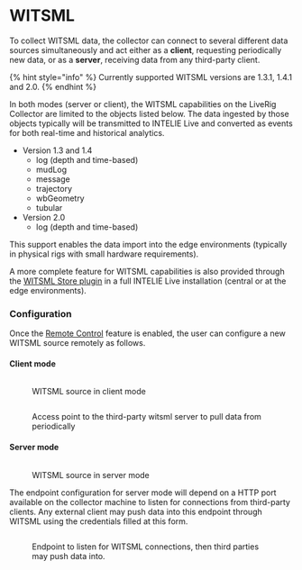 # WITSML

To collect WITSML data, the collector can connect to several different data sources simultaneously and act either as a **client**, requesting periodically new data, or as a **server**, receiving data from any third-party client.

{% hint style="info" %}
Currently supported WITSML versions are 1.3.1, 1.4.1 and 2.0.
{% endhint %}

In both modes (server or client), the WITSML capabilities on the LiveRig Collector are limited to the objects listed below. The data ingested by those objects typically will be transmitted to INTELIE Live and converted as events for both real-time and historical analytics.

* Version 1.3 and 1.4
  * log (depth and time-based)
  * mudLog
  * message
  * trajectory
  * wbGeometry
  * tubular
* Version 2.0
  * log (depth and time-based)

This support enables the data import into the edge environments (typically in physical rigs with small hardware requirements).&#x20;

A more complete feature for WITSML capabilities is also provided through the [WITSML Store plugin](../../integrations/witsml-store.md) in a full INTELIE Live installation (central or at the edge environments).

### Configuration

Once the [Remote Control](../remote-control/) feature is enabled, the user can configure a new WITSML source remotely as follows.

#### Client mode

<figure><img src="../../.gitbook/assets/collector-witsml-client-mode.png" alt=""><figcaption><p>WITSML source in client mode</p></figcaption></figure>

<figure><img src="../../.gitbook/assets/Screenshot_select-area_20220921095859.png" alt=""><figcaption><p>Access point to the third-party witsml server to pull data from periodically</p></figcaption></figure>

#### Server mode

<figure><img src="../../.gitbook/assets/collector-witsml-server-mode.png" alt=""><figcaption><p>WITSML source in server mode</p></figcaption></figure>

The endpoint configuration for server mode will depend on a HTTP port available on the collector machine to listen for connections from third-party clients. Any external client may push data into this endpoint through WITSML using the credentials filled at this form.

<figure><img src="../../.gitbook/assets/collector-witsml-access-endpoint.png" alt=""><figcaption><p>Endpoint to listen for WITSML connections, then third parties may push data into.</p></figcaption></figure>
